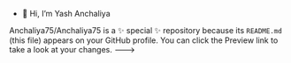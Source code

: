 - 👋 Hi, I’m Yash Anchaliya

Anchaliya75/Anchaliya75 is a ✨ special ✨ repository because its `README.md` (this file) appears on your GitHub profile.
You can click the Preview link to take a look at your changes.
--->
